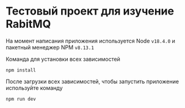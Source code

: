 # Тестовый проект для изучение RabitMQ
На момент написания приложения используется Node `v18.4.0` и пакетный менеджер NPM `v8.13.1`

Команда для установки всех зависимостей
```
npm install
```
После загрузки всех зависимостей, чтобы запустить приложение используйте команду
```
npm run dev
```
